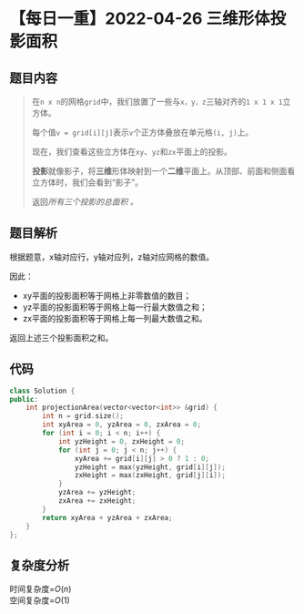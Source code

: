 # 【每日一重】2022-04-26 三维形体投影面积

## 题目内容

> 在``n x n``的网格``grid``中，我们放置了一些与``x，y，z``三轴对齐的``1 x 1 x 1``立方体。
>
> 每个值``v = grid[i][j]``表示``v``个正方体叠放在单元格``(i, j)``上。
>
> 现在，我们查看这些立方体在`` xy ``、``yz``和``zx``平面上的投影。
>
> **投影**就像影子，将**三维**形体映射到一个**二维**平面上。从顶部、前面和侧面看立方体时，我们会看到“影子”。
>
> 返回*所有三个投影的总面积 。*

## 题目解析

根据题意，x轴对应行，y轴对应列，z轴对应网格的数值。

因此：

- xy平面的投影面积等于网格上非零数值的数目；
- yz平面的投影面积等于网格上每一行最大数值之和；
- zx平面的投影面积等于网格上每一列最大数值之和。

返回上述三个投影面积之和。

## 代码

```cpp
class Solution {
public:
    int projectionArea(vector<vector<int>> &grid) {
        int n = grid.size();
        int xyArea = 0, yzArea = 0, zxArea = 0;
        for (int i = 0; i < n; i++) {
            int yzHeight = 0, zxHeight = 0;
            for (int j = 0; j < n; j++) {
                xyArea += grid[i][j] > 0 ? 1 : 0;
                yzHeight = max(yzHeight, grid[i][j]);
                zxHeight = max(zxHeight, grid[j][i]);
            }
            yzArea += yzHeight;
            zxArea += zxHeight;
        }
        return xyArea + yzArea + zxArea;
    }
};
```

## 复杂度分析

时间复杂度=$O(n)$  
空间复杂度=$O(1)$
